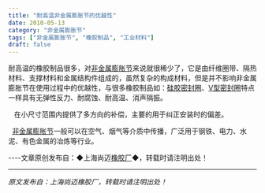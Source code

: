 ```yaml
---
title: "耐高温非金属膨胀节的优越性"
date: 2010-05-13
category: "非金属膨胀节"
tags: ["非金属膨胀节", "橡胶制品", "工业材料"]
draft: false
---
```


耐高温的橡胶制品很多，对[非金属膨胀节](http://www.smpolymer.com/feijinshupengzhangjie/)来说就很稀少了，它是由纤维圈带、隔热材料、支撑材料和金属结构件组成的，虽然复杂的构成材料，但是并不影响非金属膨胀节在使用过程中的优越性，与很多橡胶制品如：[硅胶密封圈](http://www.smpolymer.com/)、[V型密封圈](http://www.smpolymer.com/)特点一样具有无弹性反力、耐腐蚀、耐高温、消声隔振。

   在小尺寸范围内提供了多方向的补偿，主要的用于纠正安装时的偏差。

  [非金属膨胀节](http://www.smpolymer.com/feijinshupengzhangjie/)一般可以在空气、烟气等介质中传播，广泛用于钢铁、电力、水泥、有色金属的冶炼等行业。

----文章原创发布自：◆上海尚迈[橡胶厂](http://www.smpolymer.com/)◆，转载时请注明出处！

---

*原文发布自：上海尚迈橡胶厂，转载时请注明出处！*
